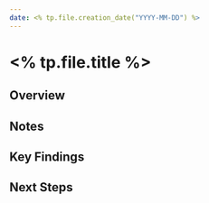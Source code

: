 ```yaml
---
date: <% tp.file.creation_date("YYYY-MM-DD") %>
---
```


# <% tp.file.title %>

## Overview

## Notes

## Key Findings

## Next Steps